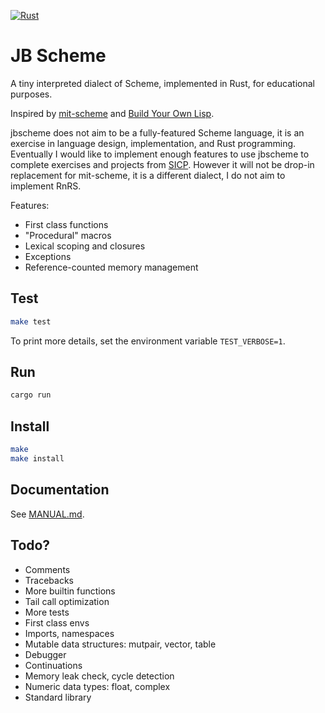 [![Rust](https://github.com/jbchouinard/jblisp2/actions/workflows/rust.yml/badge.svg)](https://github.com/jbchouinard/jblisp2/actions/workflows/rust.yml)
# JB Scheme

A tiny interpreted dialect of Scheme, implemented in Rust, for educational purposes.

Inspired by [mit-scheme](https://www.gnu.org/software/mit-scheme/) and
[Build Your Own Lisp](http://www.buildyourownlisp.com/).

jbscheme does not aim to be a fully-featured Scheme language, it is an exercise
in language design, implementation, and Rust programming. Eventually I would like to
implement enough features to use jbscheme to complete exercises and
projects from [SICP](https://mitpress.mit.edu/sites/default/files/sicp/index.html).
However it will not be drop-in replacement for mit-scheme, it is a different dialect,
I do not aim to implement RnRS.

Features:
- First class functions
- "Procedural" macros
- Lexical scoping and closures
- Exceptions
- Reference-counted memory management

## Test
```bash
make test
```

To print more details, set the environment variable `TEST_VERBOSE=1`.

## Run
```bash
cargo run
```

## Install
```bash
make
make install
```

## Documentation

See [MANUAL.md](MANUAL.md).

## Todo?
- Comments
- Tracebacks
- More builtin functions
- Tail call optimization
- More tests
- First class envs
- Imports, namespaces
- Mutable data structures: mutpair, vector, table
- Debugger
- Continuations
- Memory leak check, cycle detection
- Numeric data types: float, complex 
- Standard library
